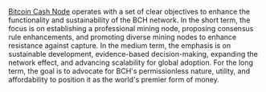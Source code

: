 [Bitcoin Cash Node](https://bitcoincashnode.org/en/) operates with a set of clear objectives to enhance the functionality and sustainability of the BCH network. In the short term, the focus is on establishing a professional mining node, proposing consensus rule enhancements, and promoting diverse mining nodes to enhance resistance against capture. In the medium term, the emphasis is on sustainable development, evidence-based decision-making, expanding the network effect, and advancing scalability for global adoption. For the long term, the goal is to advocate for BCH's permissionless nature, utility, and affordability to position it as the world's premier form of money.